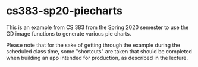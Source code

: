 # cs383-sp20-piecharts

This is an example from CS 383 from the Spring 2020 semester to use the GD image functions to generate various pie charts.

Please note that for the sake of getting through the example during the scheduled class time, some "shortcuts" are taken that should be completed when building an app intended for production, as described in the lecture.